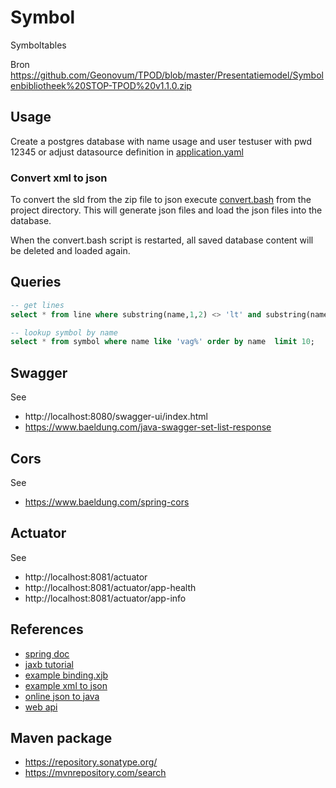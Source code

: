# Symbol

Symboltables

Bron https://github.com/Geonovum/TPOD/blob/master/Presentatiemodel/Symbolenbibliotheek%20STOP-TPOD%20v1.1.0.zip

## Usage
Create a postgres database with name usage and user testuser with pwd 12345
or adjust datasource definition in [application.yaml](./src/main/resources/application.yaml)

### Convert xml to json
To convert the sld from the zip file to json execute [convert.bash](./scripts/convert.bash) from the project directory.
This will generate json files and load the json files into the database.

When the convert.bash script is restarted, all saved database content will be deleted and loaded again.

## Queries

```sql
-- get lines
select * from line where substring(name,1,2) <> 'lt' and substring(name,1,2) <> 'lm' and substring(name,1,2) <> 'ls';

-- lookup symbol by name
select * from symbol where name like 'vag%' order by name  limit 10;
```

## Swagger
See 
- http://localhost:8080/swagger-ui/index.html
- https://www.baeldung.com/java-swagger-set-list-response 

## Cors
See
- https://www.baeldung.com/spring-cors

## Actuator
See 
- http://localhost:8081/actuator
- http://localhost:8081/actuator/app-health
- http://localhost:8081/actuator/app-info

## References
- [spring doc](https://springdoc.org/)
- [jaxb tutorial](https://www.baeldung.com/jaxb)
- [example binding.xjb](https://github.com/orbisgis/ogc-custom-jaxb/blob/master/ogc-custom-model/src/main/resources/binding.xjb)
- [example xml to json](https://www.javatpoint.com/convert-xml-to-json-in-java)
- [online json to java](https://codebeautify.org/json-to-java-converter#)
- [web api](https://developer.mozilla.org/en-US/docs/Web/API)


## Maven package
- https://repository.sonatype.org/
- https://mvnrepository.com/search
